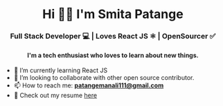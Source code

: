 <br/>
<br/>

<h1 align="center">Hi 👋🏻  I'm Smita Patange</h1>
<h3 align="center"> Full Stack Developer 💻 | Loves React JS ⚛️ | OpenSourcer ✅</h3>
<h4 align="center">I'm a tech enthusiast who loves to learn about new things.</h4>




- 🌱 I’m currently learning React JS
- 👯  I’m looking to collaborate with other open source contributor.
- 📫 How to reach me: **patangemanali111@gmail.com**
- 📄 Check out my resume [here]()
 
<br />
<br />

